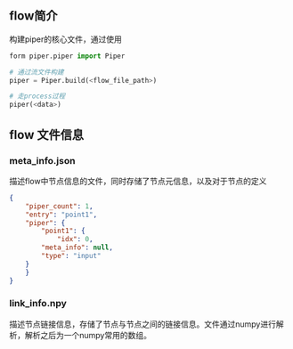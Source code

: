 ## flow简介

构建piper的核心文件，通过使用

```python
form piper.piper import Piper

# 通过流文件构建
piper = Piper.build(<flow_file_path>)

# 走process过程
piper(<data>)
```


## flow 文件信息

### meta_info.json

描述flow中节点信息的文件，同时存储了节点元信息，以及对于节点的定义

```json
{
    "piper_count": 1,
    "entry": "point1",
    "piper": {
        "point1": {
            "idx": 0,
	    "meta_info": null,
	    "type": "input"
	}
    }
}
```


### link_info.npy

描述节点链接信息，存储了节点与节点之间的链接信息。文件通过numpy进行解析，解析之后为一个numpy常用的数组。
